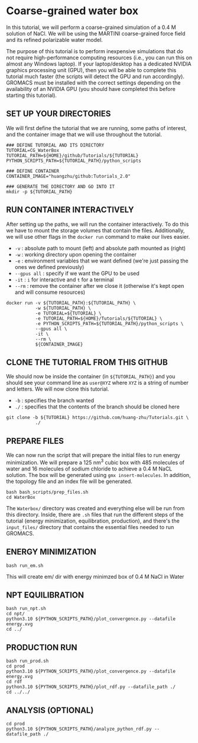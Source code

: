 # Coarse-grained water box

In this tutorial, we will perform a coarse-grained simulation of a 0.4 M solution of NaCl. We will be using the MARTINI coarse-grained force field and its refined polarizable water model.

The purpose of this tutorial is to perform inexpensive simulations that do not require high-performance computing resources (i.e., you can run this on almost any Windows laptop). If your laptop/desktop has a dedicated NVIDIA graphics processing unit (GPU), then you will be able to complete this tutorial much faster (the scripts will detect the GPU and run accordingly). GROMACS must be installed with the correct settings depending on the availability of an NVIDIA GPU (you should have completed this before starting this tutorial).

## SET UP YOUR DIRECTORIES
We will first define the tutorial that we are running, some paths of interest, and the container image that we will use throughout the tutorial.  
```
### DEFINE TUTORIAL AND ITS DIRECTORY
TUTORIAL=CG_WaterBox
TUTORIAL_PATH=${HOME}/github/Tutorials/${TUTORIAL}
PYTHON_SCRIPTS_PATH=${TUTORIAL_PATH}/python_scripts

### DEFINE CONTAINER 
CONTAINER_IMAGE="huangzhu/github:Tutorials_2.0"

### GENERATE THE DIRECTORY AND GO INTO IT
mkdir -p ${TUTORIAL_PATH}
```

## RUN CONTAINER INTERACTIVELY 
After setting up the paths, we will run the container interactively. To do this we have to mount the storage volumes that contain the files. Additionally, we will use other flags in the ``docker run`` command to make our lives easier.
* ``-v`` : absolute path to mount (left) and absolute path mounted as (right)
* ``-w`` : working directory upon opening the container
* ``-e`` : environment variables that we want defined (we're just passing the ones we defined previously)
* ``--gpus all`` : specify if we want the GPU to be used
* ``-it`` : ``i`` for interactive and ``t`` for a terminal
* ``--rm`` : remove the container after we close it (otherwise it's kept open and will consume resources)

```
docker run -v ${TUTORIAL_PATH}:${TUTORIAL_PATH} \
           -w ${TUTORIAL_PATH} \
           -e TUTORIAL=${TUTORIAL} \
           -e TUTORIAL_PATH=${HOME}/Tutorials/${TUTORIAL} \
           -e PYTHON_SCRIPTS_PATH=${TUTORIAL_PATH}/python_scripts \
           --gpus all \
           -it \
           --rm \
           ${CONTAINER_IMAGE} 
```

## CLONE THE TUTORIAL FROM THIS GITHUB
We should now be inside the container (in ``${TUTORIAL_PATH}``) and you should see your command line as ``user@XYZ`` where ``XYZ`` is a string of number and letters. We will now clone this tutorial.
* ``-b`` : specifies the branch wanted
* ``./`` : specifies that the contents of the branch should be cloned here
```
git clone -b ${TUTORIAL} https://github.com/huang-zhu/Tutorials.git \
           ./
```

## PREPARE FILES
We can now run the script that will prepare the initial files to run energy minimization. We will prepare a 125 nm<sup>3</sup> cubic box with 485 molecules of water and 16 molecules of sodium chloride to achieve a 0.4 M NaCL solution. The box will be generated using ``gmx insert-molecules``. In addition, the topology file and an index file will be generated. 
```
bash bash_scripts/prep_files.sh
cd WaterBox
```
The ``Waterbox/`` directory was created and everything else will be run from this directory. Inside, there are ``.sh`` files that run the different steps of the tutorial (energy minimization, equilibration, production), and there's the ``input_files/`` directory that contains the essential files needed to run GROMACS. 

## ENERGY MINIMIZATION
```
bash run_em.sh
```
This will create em/ dir with energy minimzed box of 0.4 M NaCl in Water

## NPT EQUILIBRATION
```
bash run_npt.sh
cd npt/
python3.10 ${PYTHON_SCRIPTS_PATH}/plot_convergence.py --datafile energy.xvg
cd ../
```

## PRODUCTION RUN
```
bash run_prod.sh
cd prod
python3.10 ${PYTHON_SCRIPTS_PATH}/plot_convergence.py --datafile energy.xvg
cd rdf
python3.10 ${PYTHON_SCRIPTS_PATH}/plot_rdf.py --datafile_path ./
cd ../../
```

## ANALYSIS (OPTIONAL)
```
cd prod
python3.10 ${PYTHON_SCRIPTS_PATH}/analyze_python_rdf.py --datafile_path ./
```

